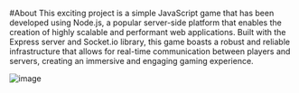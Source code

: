 #About
This exciting project is a simple JavaScript game that has been developed using Node.js,
a popular server-side platform that enables the creation of highly scalable and performant web applications. 
Built with the Express server and Socket.io library, 
this game boasts a robust and reliable infrastructure that allows for real-time communication between players and servers,
creating an immersive and engaging gaming experience. 

![image](https://user-images.githubusercontent.com/22079016/225304765-c5c11d88-b354-4428-bfa1-c99f38c5d9d8.png)
